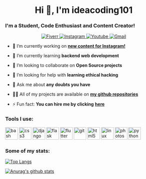 
<h1 align="center">Hi 👋, I'm ideacoding101</h1>
<h3 align="left">I'm a Student, Code Enthusiast and Content Creator!</h3>



  
<p align="center">
 <a href="https://www.fiverr.com/ideacoding">
    <img src="https://img.shields.io/uptimerobot/status/m778918918-3e92c097147760ee39d02d36?color=%231DBF73&label=WANNA%20LEARN%20PYTHON%3F&logo=Fiverr&style=for-the-badge"
        alt="Fiverr">
 </a>

 <a href="https://www.instagram.com/ideacoding101/">
    <img src="https://img.shields.io/uptimerobot/status/m778918918-3e92c097147760ee39d02d36?color=%23E4405F&label=DAILY%20PYTHON%20CONTENT&logo=Instagram&style=for-the-badge"
        alt="Instagram">
 </a>

 <a href="https://www.youtube.com/channel/UCwF2neCernMKopJHCWAt2aQ">
    <img src="https://img.shields.io/uptimerobot/status/m778918918-3e92c097147760ee39d02d36?color=%23FF0000&label=my%20youtube&logo=yOUTUBE&logoColor=%23FF0000&style=for-the-badge"
        alt="Youtube">
  </a>

 <a href="mailto:ideacoding.contact@gmail.com">
    <img src="https://img.shields.io/uptimerobot/status/m778918918-3e92c097147760ee39d02d36?color=%23D14836&label=contact%20me&logo=gmail&logoColor=%23D14836&style=for-the-badge"
        alt="Gmail">
  </a>

</p>

- 🔭 I’m currently working on [**new content for Instagram!**](https://www.instagram.com/ideacoding101/)

- 🌱 I’m currently learning **backend web development**

- 👯 I’m looking to collaborate on **Open Source projects**

- 🤝 I’m looking for help with **learning ethical hacking**

- 💬 Ask me about **any doubts you have**

- 👨‍💻 All of my projects are available on [**my github repositories**](https://github.com/ideacoding101?tab=repositories)

- ⚡ Fun fact: **You can hire me by clicking** [**here**](https://www.fiverr.com/ideacoding)



<h3 align="left">Tools I use: </h3>



<p align="left"><img src="https://www.vectorlogo.zone/logos/gnu_bash/gnu_bash-icon.svg" alt="bash" width="40" height="40"/> <img src="https://devicons.github.io/devicon/devicon.git/icons/css3/css3-original-wordmark.svg" alt="css3" width="40" height="40"/> <img src="https://devicons.github.io/devicon/devicon.git/icons/django/django-original.svg" alt="django" width="40" height="40"/> <img src="https://www.vectorlogo.zone/logos/pocoo_flask/pocoo_flask-icon.svg" alt="flask" width="40" height="40"/> <img src="https://www.vectorlogo.zone/logos/flutterio/flutterio-icon.svg" alt="flutter" width="40" height="40"/> <img src="https://www.vectorlogo.zone/logos/git-scm/git-scm-icon.svg" alt="git" width="40" height="40"/> <img src="https://devicons.github.io/devicon/devicon.git/icons/html5/html5-original-wordmark.svg" alt="html5" width="40" height="40"/> <img src="https://devicons.github.io/devicon/devicon.git/icons/linux/linux-original.svg" alt="linux" width="40" height="40"/> <img src="https://devicons.github.io/devicon/devicon.git/icons/photoshop/photoshop-plain.svg" alt="photoshop" width="40" height="40"/> <img src="https://devicons.github.io/devicon/devicon.git/icons/python/python-original.svg" alt="python" width="40" height="40"/></p>

<h3 align="left">Some of my stats: </h3>

[![Top Langs](https://github-readme-stats.vercel.app/api/top-langs/?username=ideacoding101)](https://github.com/anuraghazra/github-readme-stats)

[![Anurag's github stats](https://github-readme-stats.vercel.app/api?username=ideacoding101&title_color=ffd100&bg_color=292929&text_color=ffffff)](https://github.com/anuraghazra/github-readme-stats)
